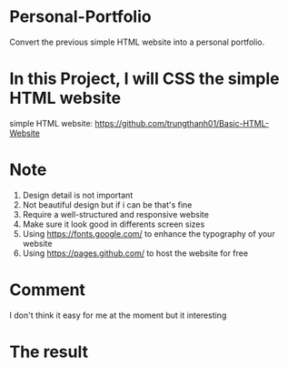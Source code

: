 # Personal-Portfolio
Convert the previous simple HTML website into a personal portfolio.
# In this Project, I will CSS the simple HTML website
simple HTML website: https://github.com/trungthanh01/Basic-HTML-Website
# Note
1. Design detail is not important
2. Not beautiful design but if i can be that's fine
3. Require a well-structured and responsive website
4. Make sure it look good in differents screen sizes
5. Using https://fonts.google.com/ to enhance the typography of your website
6. Using https://pages.github.com/ to host the website for free
# Comment
I don't think it easy for me at the moment but it interesting
# The result
